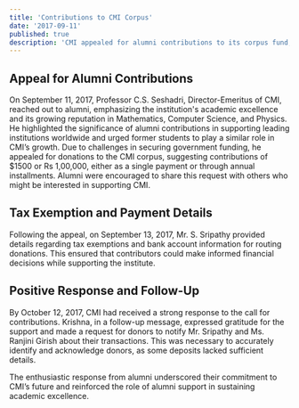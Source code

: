 ```yaml
---
title: 'Contributions to CMI Corpus'
date: '2017-09-11'
published: true
description: 'CMI appealed for alumni contributions to its corpus fund, receiving a strong and positive response, reinforcing alumni support for the institution’s growth.'
---
```


## Appeal for Alumni Contributions

On September 11, 2017, Professor C.S. Seshadri, Director-Emeritus of CMI, reached out to alumni, emphasizing the institution's academic excellence and its growing reputation in Mathematics, Computer Science, and Physics. He highlighted the significance of alumni contributions in supporting leading institutions worldwide and urged former students to play a similar role in CMI’s growth. Due to challenges in securing government funding, he appealed for donations to the CMI corpus, suggesting contributions of $1500 or Rs 1,00,000, either as a single payment or through annual installments. Alumni were encouraged to share this request with others who might be interested in supporting CMI.

## Tax Exemption and Payment Details

Following the appeal, on September 13, 2017, Mr. S. Sripathy provided details regarding tax exemptions and bank account information for routing donations. This ensured that contributors could make informed financial decisions while supporting the institute.

## Positive Response and Follow-Up

By October 12, 2017, CMI had received a strong response to the call for contributions. Krishna, in a follow-up message, expressed gratitude for the support and made a request for donors to notify Mr. Sripathy and Ms. Ranjini Girish about their transactions. This was necessary to accurately identify and acknowledge donors, as some deposits lacked sufficient details.

The enthusiastic response from alumni underscored their commitment to CMI’s future and reinforced the role of alumni support in sustaining academic excellence.
